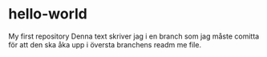# hello-world
My first repository
Denna text skriver jag i en branch som jag måste comitta för att den ska åka upp i
översta branchens readm me file.
